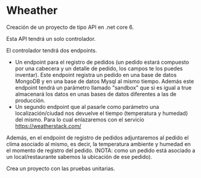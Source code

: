 # Wheather

Creación de un proyecto de tipo API en .net core 6.

Esta API tendrá un solo controlador.

El controlador tendrá dos endpoints.
* Un endpoint para el registro de pedidos (un pedido estará compuesto por una cabecera y un detalle de pedido, los campos te los puedes inventar). Este endpoint registra un pedido en una base de datos MongoDB y en una base de datos Mysql al mismo tiempo. Además este endpoint tendrá un parámetro llamado "sandbox" que si es igual a true almacenará los datos en unas bases de datos diferentes a las de producción.
* Un segundo endpoint que al pasarle como parámetro una localización/ciudad nos devuelve el tiempo (temperatura y humedad) del mismo. Para lo cual enlazaremos con el servicio https://weatherstack.com/

Además, en el endpoint de registro de pedidos adjuntaremos al pedido el clima asociado al mismo, es decir, la temperatura ambiente y humedad en el momento de registro del pedido. (NOTA: como un pedido está asociado a un local/restaurante sabemos la ubicación de ese pedido).

Crea un proyecto con las pruebas unitarias.
